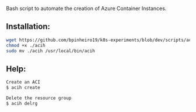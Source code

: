Bash script to automate the creation of Azure Container Instances.

## Installation:
```bash
wget https://github.com/bpinheiro19/k8s-experiments/blob/dev/scripts/acih/acih.sh
chmod +x ./acih
sudo mv ./acih /usr/local/bin/acih
```

## Help:
```bash
Create an ACI
$ acih create

Delete the resource group
$ acih delrg
```